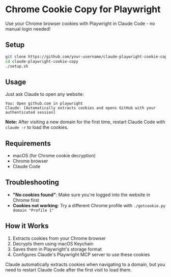 # Chrome Cookie Copy for Playwright

Use your Chrome browser cookies with Playwright in Claude Code - no manual login needed!

## Setup

```bash
git clone https://github.com/your-username/claude-playwright-cookie-copy
cd claude-playwright-cookie-copy
./setup.sh
```

## Usage

Just ask Claude to open any website:

```
You: Open github.com in playwright
Claude: [Automatically extracts cookies and opens GitHub with your authenticated session]
```

**Note:** After visiting a new domain for the first time, restart Claude Code with `claude -r` to load the cookies.

## Requirements

- macOS (for Chrome cookie decryption)
- Chrome browser
- Claude Code

## Troubleshooting

- **"No cookies found"**: Make sure you're logged into the website in Chrome first
- **Cookies not working**: Try a different Chrome profile with `./getcookie.py domain "Profile 1"`

## How it Works

1. Extracts cookies from your Chrome browser
2. Decrypts them using macOS Keychain
3. Saves them in Playwright's storage format
4. Configures Claude's Playwright MCP server to use these cookies

Claude automatically extracts cookies when navigating to a domain, but you need to restart Claude Code after the first visit to load them.